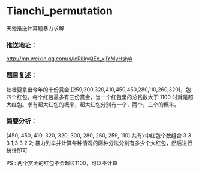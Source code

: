 # Tianchi_permutation
天池推送计算题暴力求解

### 推送地址：
http://mp.weixin.qq.com/s/icRiIkyQEx_xjlYMyHsiyA

### 题目复述：

壮壮要拿出今年的十份赏金 [259,300,320,410,450,450,280,110,260,320]，包四个红包。每个红包最多有三份赏金，当一个红包里的总钱数大于 1100 时就是超大红包。求有超大红包的概率，超大红包分别有一个，两个，三个的概率。

### 简要分析：
[450, 450, 410, 320, 320, 300, 280, 260, 259, 110]
共有x中红包个数组合
3 3 3 1;3 3 2 2; 
暴力列举并计算每种情况的两种分法分别有多少个大红包，然后进行统计即可

PS : 两个赏金的红包不会超过1100，可以不计算